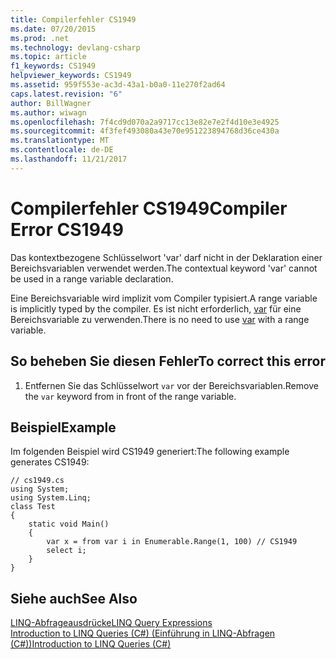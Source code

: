 ```yaml
---
title: Compilerfehler CS1949
ms.date: 07/20/2015
ms.prod: .net
ms.technology: devlang-csharp
ms.topic: article
f1_keywords: CS1949
helpviewer_keywords: CS1949
ms.assetid: 959f553e-ac3d-43a1-b0a0-11e270f2ad64
caps.latest.revision: "6"
author: BillWagner
ms.author: wiwagn
ms.openlocfilehash: 7f4cd9d070a2a9717cc13e82e7e2f4d10e3e4925
ms.sourcegitcommit: 4f3fef493080a43e70e951223894768d36ce430a
ms.translationtype: MT
ms.contentlocale: de-DE
ms.lasthandoff: 11/21/2017
---
```

# <a name="compiler-error-cs1949"></a><span data-ttu-id="c075e-102">Compilerfehler CS1949</span><span class="sxs-lookup"><span data-stu-id="c075e-102">Compiler Error CS1949</span></span>
<span data-ttu-id="c075e-103">Das kontextbezogene Schlüsselwort 'var' darf nicht in der Deklaration einer Bereichsvariablen verwendet werden.</span><span class="sxs-lookup"><span data-stu-id="c075e-103">The contextual keyword 'var' cannot be used in a range variable declaration.</span></span>  
  
 <span data-ttu-id="c075e-104">Eine Bereichsvariable wird implizit vom Compiler typisiert.</span><span class="sxs-lookup"><span data-stu-id="c075e-104">A range variable is implicitly typed by the compiler.</span></span> <span data-ttu-id="c075e-105">Es ist nicht erforderlich, [var](../../csharp/language-reference/keywords/var.md) für eine Bereichsvariable zu verwenden.</span><span class="sxs-lookup"><span data-stu-id="c075e-105">There is no need to use [var](../../csharp/language-reference/keywords/var.md) with a range variable.</span></span>  
  
## <a name="to-correct-this-error"></a><span data-ttu-id="c075e-106">So beheben Sie diesen Fehler</span><span class="sxs-lookup"><span data-stu-id="c075e-106">To correct this error</span></span>  
  
1.  <span data-ttu-id="c075e-107">Entfernen Sie das Schlüsselwort `var` vor der Bereichsvariablen.</span><span class="sxs-lookup"><span data-stu-id="c075e-107">Remove the `var` keyword from in front of the range variable.</span></span>  
  
## <a name="example"></a><span data-ttu-id="c075e-108">Beispiel</span><span class="sxs-lookup"><span data-stu-id="c075e-108">Example</span></span>  
 <span data-ttu-id="c075e-109">Im folgenden Beispiel wird CS1949 generiert:</span><span class="sxs-lookup"><span data-stu-id="c075e-109">The following example generates CS1949:</span></span>  
  
```  
// cs1949.cs  
using System;  
using System.Linq;  
class Test  
{  
    static void Main()  
    {  
        var x = from var i in Enumerable.Range(1, 100) // CS1949  
        select i;  
    }  
}  
```  
  
## <a name="see-also"></a><span data-ttu-id="c075e-110">Siehe auch</span><span class="sxs-lookup"><span data-stu-id="c075e-110">See Also</span></span>  
 [<span data-ttu-id="c075e-111">LINQ-Abfrageausdrücke</span><span class="sxs-lookup"><span data-stu-id="c075e-111">LINQ Query Expressions</span></span>](../../csharp/programming-guide/linq-query-expressions/index.md)  
 [<span data-ttu-id="c075e-112">Introduction to LINQ Queries (C#) (Einführung in LINQ-Abfragen (C#))</span><span class="sxs-lookup"><span data-stu-id="c075e-112">Introduction to LINQ Queries (C#)</span></span>](../../csharp/programming-guide/concepts/linq/introduction-to-linq-queries.md)
